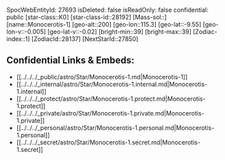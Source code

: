 ﻿---
location: [-9.55,115.3,200]
type: Star
tags:
- astro/Star

---
SpocWebEntityId: 27693
isDeleted: false
isReadOnly: false
confidential: public
[star-class::K0]
[star-class-id::28192]
[Mass-sol::]
[name::Monocerotis-1]
[geo-alt::200]
[geo-lon::115.3]
[geo-lat::-9.55]
[geo-lon-v::-0.005]
[geo-lat-v::-0.02]
[bright-min::39]
[bright-max::39]
[Zodiac-index::1]
[ZodiacId::28137]
[NextStarId::27850]



## Confidential Links & Embeds: 
- [[../../../_public/astro/Star/Monocerotis-1.md|Monocerotis-1]] 
- [[../../../_internal/astro/Star/Monocerotis-1.internal.md|Monocerotis-1.internal]] 
- [[../../../_protect/astro/Star/Monocerotis-1.protect.md|Monocerotis-1.protect]] 
- [[../../../_private/astro/Star/Monocerotis-1.private.md|Monocerotis-1.private]] 
- [[../../../_personal/astro/Star/Monocerotis-1.personal.md|Monocerotis-1.personal]] 
- [[../../../_secret/astro/Star/Monocerotis-1.secret.md|Monocerotis-1.secret]] 
